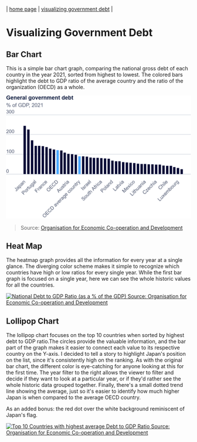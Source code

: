 | [home page](https://h-calderon.github.io/portfolio/) | [visualizing government debt](visualizing-government-debt.md) |

# Visualizing Government Debt

## Bar Chart

This is a simple bar chart graph, comparing the national gross debt of each country in the year 2021, sorted from highest to lowest. The colored bars highlight the debt to GDP ratio of the average country and the ratio of the organization (OECD) as a whole.

![bar chart gdp](debt-to-gdp.png)

> Source: <a href="https://www.oecd.org/en/data/indicators/general-government-debt.html?oecdcontrol-3122613a85-var3=2021">Organisation for Economic Co-operation and Development</a>

## Heat Map

The heatmap graph provides all the information for every year at a single glance. The diverging color scheme makes it simple to recognize which countries have high or low ratios for every single year. While the first bar graph is focused on a single year, here we can see the whole historic values for all the countries.

<div class='tableauPlaceholder' id='viz1730578051935' style='position: relative'><noscript><a href='#'><img alt='National Debt to GDP Ratio (as a % of the GDP) Source: Organisation for Economic Co-operation and Development ' src='https:&#47;&#47;public.tableau.com&#47;static&#47;images&#47;De&#47;DebttoGDPRatio-Heatmap&#47;NationalDebttoGDPRatio&#47;1_rss.png' style='border: none' /></a></noscript><object class='tableauViz'  style='display:none;'><param name='host_url' value='https%3A%2F%2Fpublic.tableau.com%2F' /> <param name='embed_code_version' value='3' /> <param name='site_root' value='' /><param name='name' value='DebttoGDPRatio-Heatmap&#47;NationalDebttoGDPRatio' /><param name='tabs' value='no' /><param name='toolbar' value='yes' /><param name='static_image' value='https:&#47;&#47;public.tableau.com&#47;static&#47;images&#47;De&#47;DebttoGDPRatio-Heatmap&#47;NationalDebttoGDPRatio&#47;1.png' /> <param name='animate_transition' value='yes' /><param name='display_static_image' value='yes' /><param name='display_spinner' value='yes' /><param name='display_overlay' value='yes' /><param name='display_count' value='yes' /><param name='language' value='en-US' /></object></div>                
<script type='text/javascript'>                    
   var divElement = document.getElementById('viz1730578051935');                    
   var vizElement = divElement.getElementsByTagName('object')[0];                    
   vizElement.style.width='100%';vizElement.style.height=(divElement.offsetWidth*0.75)+'px';                    
   var scriptElement = document.createElement('script');                    
   scriptElement.src = 'https://public.tableau.com/javascripts/api/viz_v1.js';                    
   vizElement.parentNode.insertBefore(scriptElement, vizElement);                
</script>

## Lollipop Chart

The lollipop chart focuses on the top 10 countries when sorted by highest debt to GDP ratio.The circles provide the valuable information, and the bar part of the graph makes it easier to connect each value to its respective country on the Y-axis. I decided to tell a story to highlight Japan's position on the list, since it's consistently high on the ranking. As with the original bar chart, the different color is eye-catching for anyone looking at this for the first time. The year filter to the right allows the viewer to filter and decide if they want to look at a particular year, or if they'd rather see the whole historic data grouped together. Finally, there's a small dotted trend line showing the average, just so it's easier to identify how much higher Japan is when compared to the average OECD country.

As an added bonus: the red dot over the white background reminiscent of Japan's flag.

<div class='tableauPlaceholder' id='viz1730578089835' style='position: relative'><noscript><a href='#'><img alt='Top 10 Countries with highest average Debt to GDP Ratio  Source: Organisation for Economic Co-operation and Development ' src='https:&#47;&#47;public.tableau.com&#47;static&#47;images&#47;De&#47;DebttoGDPRatio_17305743972470&#47;Top10CountrieswithhighestaverageDebttoGDPRatio&#47;1_rss.png' style='border: none' /></a></noscript><object class='tableauViz'  style='display:none;'><param name='host_url' value='https%3A%2F%2Fpublic.tableau.com%2F' /> <param name='embed_code_version' value='3' /> <param name='site_root' value='' /><param name='name' value='DebttoGDPRatio_17305743972470&#47;Top10CountrieswithhighestaverageDebttoGDPRatio' /><param name='tabs' value='no' /><param name='toolbar' value='yes' /><param name='static_image' value='https:&#47;&#47;public.tableau.com&#47;static&#47;images&#47;De&#47;DebttoGDPRatio_17305743972470&#47;Top10CountrieswithhighestaverageDebttoGDPRatio&#47;1.png' /> <param name='animate_transition' value='yes' /><param name='display_static_image' value='yes' /><param name='display_spinner' value='yes' /><param name='display_overlay' value='yes' /><param name='display_count' value='yes' /><param name='language' value='en-US' /></object></div>                
<script type='text/javascript'>                    
   var divElement = document.getElementById('viz1730578089835');                    
   var vizElement = divElement.getElementsByTagName('object')[0];                    
   vizElement.style.width='100%';vizElement.style.height=(divElement.offsetWidth*0.75)+'px';                    
   var scriptElement = document.createElement('script');                    
   scriptElement.src = 'https://public.tableau.com/javascripts/api/viz_v1.js';                    
   vizElement.parentNode.insertBefore(scriptElement, vizElement);                
</script>



